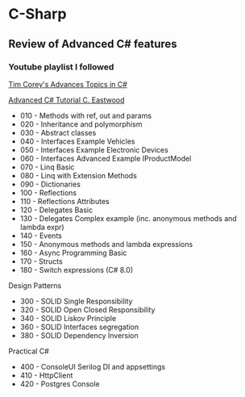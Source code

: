 # C-Sharp

## Review of Advanced C# features  

### Youtube playlist I followed  

[Tim Corey's Advances Topics in C#](https://www.youtube.com/playlist?list=PLLWMQd6PeGY12yNE714jffLFnMVZCwvvZ)

[Advanced C# Tutorial C. Eastwood](https://www.youtube.com/playlist?list=PL1OYTSGn7ia-drv5-xugztYN6D9Jx2wJX)

- 010 - Methods with ref, out and params  
- 020 - Inheritance and polymorphism  
- 030 - Abstract classes  
- 040 - Interfaces Example Vehicles  
- 050 - Interfaces Example Electronic Devices  
- 060 - Interfaces Advanced Example IProductModel  
- 070 - Linq Basic  
- 080 - Linq with Extension Methods  
- 090 - Dictionaries  
- 100 - Reflections  
- 110 - Reflections Attributes  
- 120 - Delegates Basic  
- 130 - Delegates Complex example (inc. anonymous methods and lambda expr)  
- 140 - Events  
- 150 - Anonymous methods and lambda expressions  
- 160 - Async Programming Basic  
- 170 - Structs  
- 180 - Switch expressions (C# 8.0)  

Design Patterns  

- 300 - SOLID Single Responsibility  
- 320 - SOLID Open Closed Responsibility  
- 340 - SOLID Liskov Principle  
- 360 - SOLID Interfaces segregation  
- 380 - SOLID Dependency Inversion  

Practical C#  

- 400 - ConsoleUI Serilog DI and appsettings  
- 410 - HttpClient  
- 420 - Postgres Console  
